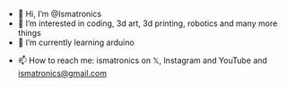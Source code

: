 - 👋 Hi, I’m @Ismatronics
- 👀 I’m interested in coding, 3d art, 3d printing, robotics and many more things
- 🌱 I’m currently learning arduino
<!--- - 💞️ I’m looking to collaborate on ...--->
- 📫 How to reach me: ismatronics on 𝕏, Instagram and YouTube and ismatronics@gmail.com
<!-- 😄 Pronouns: they/don't know me son-->
<!--- - ⚡ Fun fact: ...
--->
<!---
Ismafreelance/Ismafreelance is a ✨ special ✨ repository because its `README.md` (this file) appears on your GitHub profile.
You can click the Preview link to take a look at your changes.
--->
